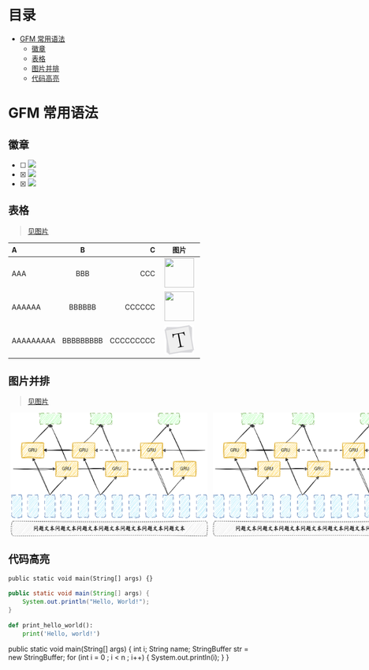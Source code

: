 # 目录
- [GFM 常用语法](#gfm-常用语法)
  - [徽章](#徽章)
  - [表格](#表格)
  - [图片并排](#图片并排)
  - [代码高亮](#代码高亮)

# GFM 常用语法

## 徽章
- [ ] <img src="https://img.shields.io/badge/GFM-文字-ff5722.svg?colorB=00CD00" />
- [x] <img src="https://img.shields.io/badge/GFM-表格-ff5722.svg?colorB=ff69b4" />
- [x] <img src="https://img.shields.io/badge/GFM-图片-ff5722.svg?colorB=FFB6C1&" />

## 表格
> [见图片](/Typora.png)

| A | B | C | 图片 |
| :- | :-: | -: | :-: |
| AAA | BBB | CCC | <img hspace="5px" width="60px" height="60px" src="/Typora.ico" /> | 
| AAAAAA | BBBBBB | CCCCCC | <img hspace="5px" width="60px" height="60px" src="/Typora.ico" /> |
| AAAAAAAAA | BBBBBBBBB | CCCCCCCCC | <img hspace="5px" width="60px" height="60px" src="/Typora.png" /> |


## 图片并排
> [见图片](/GRU模型手绘.png)
<div align="center" style="display:flex">
<img hspace="5px" width="400px" height="250px" src="/GRU模型手绘.png" />
<img hspace="5px" width="400px" height="250px" src="/GRU模型手绘.png" />
</div>

## 代码高亮
```
public static void main(String[] args) {}
```

```java
public static void main(String[] args) {
    System.out.println("Hello, World!");
}
```

```python
def print_hello_world():
    print('Hello, world!')
```


public static void main(String[] args) {
    int i;
    String name;
    StringBuffer str = new StringBuffer;
    for (int i = 0 ; i < n ; i++) {
        System.out.println(i);
    }
}
